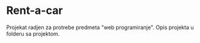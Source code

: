 # Rent-a-car

Projekat radjen za protrebe predmeta "web programiranje". Opis projekta u folderu sa projektom.
